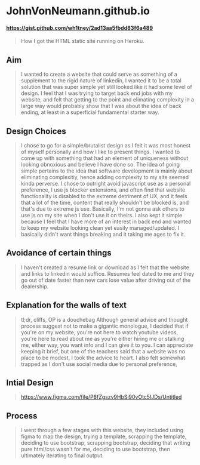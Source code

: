 # JohnVonNeumann.github.io

#### https://gist.github.com/wh1tney/2ad13aa5fbdd83f6a489
> How I got the HTML static site running on Heroku.

## Aim
> I wanted to create a website that could serve as something of a supplement to the rigid nature of linkedin, I wanted it to be a total solution that was super simple yet still looked like it had some level of design. I feel that I was trying to target back end jobs with my website, and felt that getting to the point and elimating complexity in a large way would probably show that I was about the idea of back ending, at least in a superficial fundamental starter way.

## Design Choices
> I chose to go for a simple/brutalist design as I felt it was most honest of myself personally and how I like to present things. I wanted to come up with something that had an element of uniqueness without looking obnoxious and believe I have done so. The idea of going simple pertains to the idea that software development is mainly about eliminating complexitiy, hence adding complexity to my site seemed kinda perverse. I chose to outright avoid javascript use as a personal preference, I use js blocker extensions, and often find that website functionality is disabled to the extreme detriment of UX, and it feels that a lot of the time, content that really shouldn't be blocked is, and that's due to extreme js use. Basically, I'm not gonna ask others to use js on my site when I don't use it on theirs. I also kept it simple because I feel that I have more of an interest in back end and wanted to keep my website looking clean yet easily managed/updated. I basically didn't want things breaking and it taking me ages to fix it.

## Avoidance of certain things
> I haven't created a resume link or download as I felt that the website and links to linkedin would suffice. Resumes feel dated to me and they go out of date faster than new cars lose value after driving out of the dealership.

## Explanation for the walls of text
>tl;dr, cliffs, OP is a douchebag
Although general advice and thought process suggest not to make a gigantic monologue, I decided that if you're on my website, you're not here to watch youtube videos, you're here to read about me as you're either hiring me or stalking me, either way, you want info and I can give it to you. I can appreciate keeping it brief, but one of the teachers said that a website was no place to be modest, I took the advice to heart. I also felt somewhat trapped as I don't use social media due to personal preference,

## Intial Design
> https://www.figma.com/file/P8fZgszv9HbSi90vOtc5lJDs/Untitled

## Process
> I went through a few stages with this website, they included using figma to map the design, trying a template, scrapping the template, deciding to use bootstrap, scrapping bootstrap, deciding that writing pure html/css wasn't for me, deciding to use bootstrap, then ultimately iterating to final output.
